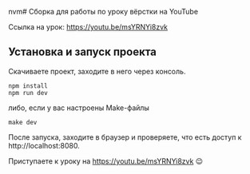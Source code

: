 nvm# Сборка для работы по уроку вёрстки на YouTube

Ссылка на урок: https://youtu.be/msYRNYi8zvk

## Установка и запуск проекта

Скачиваете проект, заходите в него через консоль.

```
npm install
npm run dev
```

либо, если у вас настроены Make-файлы
```
make dev
```

После запуска, заходите в браузер и проверяете, что есть доступ к http://localhost:8080.

Приступаете к уроку на https://youtu.be/msYRNYi8zvk 😉

